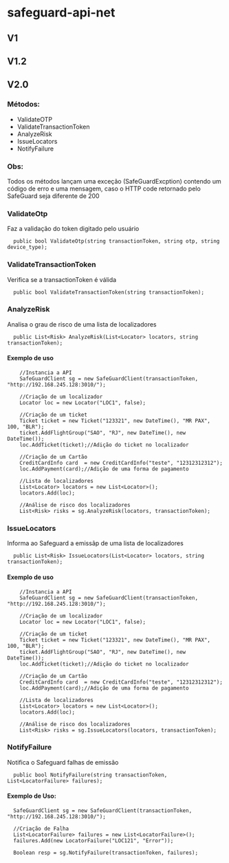 # safeguard-api-net

## V1


## V1.2


## V2.0

### Métodos:
  * ValidateOTP
  * ValidateTransactionToken
  * AnalyzeRisk
  * IssueLocators
  * NotifyFailure


### Obs:
  Todos os métodos lançam uma exceção (SafeGuardExcption) contendo um código de erro e uma mensagem, caso o HTTP code retornado pelo SafeGuard seja diferente de 200

### ValidateOtp

Faz a validação do token digitado pelo usuário

```
  public bool ValidateOtp(string transactionToken, string otp, string device_type);
```

### ValidateTransactionToken

Verifica se a transactionToken é válida

```
  public bool ValidateTransactionToken(string transactionToken);
```


### AnalyzeRisk

Analisa o grau de risco de uma lista de localizadores


```
  public List<Risk> AnalyzeRisk(List<Locator> locators, string transactionToken);
```

#### Exemplo de uso

```
    //Instancia a API
    SafeGuardClient sg = new SafeGuardClient(transactionToken, "http://192.168.245.128:3010/");

    //Criação de um localizador
    Locator loc = new Locator("LOC1", false);
    
    //Criação de um ticket
    Ticket ticket = new Ticket("123321", new DateTime(), "MR PAX", 100, "BLR");
    ticket.AddFlightGroup("SAO", "RJ", new DateTime(), new DateTime());
    loc.AddTicket(ticket);//Adição do ticket no localizador

    //Criação de um Cartão
    CreditCardInfo card  = new CreditCardInfo("teste", "12312312312");
    loc.AddPayment(card);//Adição de uma forma de pagamento
    
    //Lista de localizadores
    List<Locator> locators = new List<Locator>();
    locators.Add(loc);
    
    //Análise de risco dos localizadores
    List<Risk> risks = sg.AnalyzeRisk(locators, transactionToken);
```


### IssueLocators

Informa ao Safeguard a emissãp de  uma lista de localizadores


```
  public List<Risk> IssueLocators(List<Locator> locators, string transactionToken);
```

#### Exemplo de uso


```
    //Instancia a API
    SafeGuardClient sg = new SafeGuardClient(transactionToken, "http://192.168.245.128:3010/");

    //Criação de um localizador
    Locator loc = new Locator("LOC1", false);
    
    //Criação de um ticket
    Ticket ticket = new Ticket("123321", new DateTime(), "MR PAX", 100, "BLR");
    ticket.AddFlightGroup("SAO", "RJ", new DateTime(), new DateTime());
    loc.AddTicket(ticket);//Adição do ticket no localizador

    //Criação de um Cartão
    CreditCardInfo card  = new CreditCardInfo("teste", "12312312312");
    loc.AddPayment(card);//Adição de uma forma de pagamento
    
    //Lista de localizadores
    List<Locator> locators = new List<Locator>();
    locators.Add(loc);
    
    //Análise de risco dos localizadores
    List<Risk> risks = sg.IssueLocators(locators, transactionToken);
```

### NotifyFailure

Notifica o Safeguard falhas de emissão

```
  public bool NotifyFailure(string transactionToken, List<LocatorFailure> failures);
```


#### Exemplo de Uso:
```
  SafeGuardClient sg = new SafeGuardClient(transactionToken, "http://192.168.245.128:3010/");

  //Criação de Falha
  List<LocatorFailure> failures = new List<LocatorFailure>();
  failures.Add(new LocatorFailure("LOC121", "Error"));

  Boolean resp = sg.NotifyFailure(transactionToken, failures);
```
